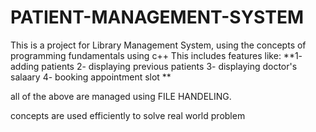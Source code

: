 # PATIENT-MANAGEMENT-SYSTEM
This is a project for Library Management System, using the concepts of programming fundamentals using c++
This includes features like:
  **1- adding patients
  2- displaying previous patients
  3- displaying doctor's salaary
  4- booking appointment slot **

all of the above are managed using FILE HANDELING.

concepts are used efficiently to solve real world problem
